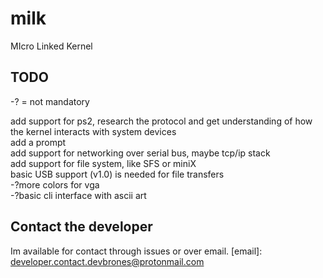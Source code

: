 # milk
MIcro Linked Kernel

## TODO ##

-? = not mandatory 

add support for ps2, research the protocol and get understanding of how the kernel interacts with system devices\
add a prompt\
add support for networking over serial bus, maybe tcp/ip stack\
add support for file system, like SFS or miniX\
basic USB support (v1.0) is needed for file transfers\
-?more colors for vga\
-?basic cli interface with ascii art

## Contact the developer
Im available for contact through issues or over email. 
[email]: developer.contact.devbrones@protonmail.com

